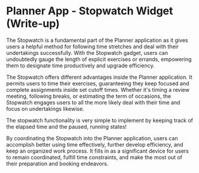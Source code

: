 # Planner App - Stopwatch Widget (Write-up)

The Stopwatch is a fundamental part of the Planner application as it gives users a helpful method for following time stretches and deal with their undertakings successfully. With the Stopwatch gadget, users can undoubtedly gauge the length of explicit exercises or errands, empowering them to designate time productively and upgrade efficiency.

The Stopwatch offers different advantages inside the Planner application. It permits users to time their exercises, guaranteeing they keep focused and complete assignments inside set cutoff times. Whether it's timing a review meeting, following breaks, or estimating the term of occasions, the Stopwatch engages users to all the more likely deal with their time and focus on undertakings likewise.

The stopwatch functionality is very simple to implement by keeping track of the elapsed time and the paused, running states!

By coordinating the Stopwatch into the Planner application, users can accomplish better using time effectively, further develop efficiency, and keep an organized work process. It fills in as a significant device for users to remain coordinated, fulfill time constraints, and make the most out of their preparation and booking endeavors.